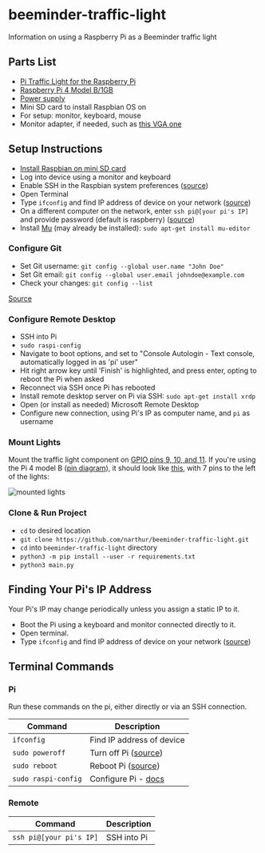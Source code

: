 # beeminder-traffic-light
Information on using a Raspberry Pi as a Beeminder traffic light

## Parts List

- [Pi Traffic Light for the Raspberry Pi](https://www.amazon.com/Pi-Traffic-Light-Raspberry/dp/B00P8VFA42/ref=semantic_sims_1/130-6975241-4392340?_encoding=UTF8&pd_rd_i=B00P8VFA42&pd_rd_r=7283f3a1-82c3-44b2-af30-152f2976ce75&pd_rd_w=HQYPc&pd_rd_wg=hxvNO&pf_rd_p=b42baf07-5cc2-47ee-8f0b-ef2828d2c700&pf_rd_r=H8MJ6F4P9SE2CQ713HM0&psc=1&refRID=H8MJ6F4P9SE2CQ713HM0)
- [Raspberry Pi 4 Model B/1GB](https://www.pishop.us/product/raspberry-pi-4-model-b-1gb/?src=raspberrypi)
- [Power supply](https://www.amazon.com/CanaKit-Raspberry-Power-Supply-USB-C/dp/B07TYQRXTK/ref=sr_1_2?keywords=canakit+pi+4+power&qid=1568845040&sr=8-2)
- Mini SD card to install Raspbian OS on
- For setup: monitor, keyboard, mouse
- Monitor adapter, if needed, such as [this VGA one](https://www.amazon.com/dp/B07QFVK1T6/ref=pe_825000_114665720_TE_item?pldnSite=1)

## Setup Instructions

- [Install Raspbian on mini SD card](https://www.raspberrypi.org/documentation/installation/installing-images/)
- Log into device using a monitor and keyboard
- Enable SSH in the Raspbian system preferences ([source](https://itsfoss.com/ssh-into-raspberry/))
- Open Terminal
- Type `ifconfig` and find IP address of device on your network ([source](https://itsfoss.com/ssh-into-raspberry/))
- On a different computer on the network, enter `ssh pi@[your pi's IP]` and provide password (default is raspberry) ([source](https://itsfoss.com/ssh-into-raspberry/))
- Install [Mu](https://codewith.mu/) (may already be installed): `sudo apt-get install mu-editor`

### Configure Git

- Set Git username: `git config --global user.name "John Doe"`
- Set Git email: `git config --global user.email johndoe@example.com`
- Check your changes: `git config --list`

[Source](https://git-scm.com/book/en/v2/Getting-Started-First-Time-Git-Setup)

### Configure Remote Desktop

- SSH into Pi
- `sudo raspi-config`
- Navigate to boot options, and set to "Console Autologin - Text console, automatically logged in as 'pi' user"
- Hit right arrow key until 'Finish' is highlighted, and press enter, opting to reboot the Pi when asked
- Reconnect via SSH once Pi has rebooted
- Install remote desktop server on Pi via SSH: `sudo apt-get install xrdp`
- Open (or install as needed) Microsoft Remote Desktop
- Configure new connection, using Pi's IP as computer name, and `pi` as username

### Mount Lights

Mount the traffic light component on [GPIO pins 9, 10, and 11](http://wiki.lowvoltagelabs.com/pitrafficlight). If you're using the Pi 4 model B ([pin diagram](https://maker.pro/storage/g9KLAxU/g9KLAxUiJb9e4Zp1xcxrMhbCDyc3QWPdSunYAoew.png)), it should look like [this](http://wiki.lowvoltagelabs.com/_detail/40pin_pi_traffic_installed.jpg?id=pitrafficlight), with 7 pins to the left of the lights:

![mounted lights](http://wiki.lowvoltagelabs.com/_media/40pin_pi_traffic_installed.jpg?cache=)

### Clone & Run Project

- `cd` to desired location
- `git clone https://github.com/narthur/beeminder-traffic-light.git`
- `cd` into `beeminder-traffic-light` directory
- `python3 -m pip install --user -r requirements.txt`
- `python3 main.py`

## Finding Your Pi's IP Address

Your Pi's IP may change periodically unless you assign a static IP to it.

- Boot the Pi using a keyboard and monitor connected directly to it.
- Open terminal.
- Type `ifconfig` and find IP address of device on your network ([source](https://itsfoss.com/ssh-into-raspberry/))

## Terminal Commands

### Pi

Run these commands on the pi, either directly or via an SSH connection.

Command             | Description
--------------------|---------------
`ifconfig`          | Find IP address of device
`sudo poweroff`     | Turn off Pi ([source](https://askubuntu.com/questions/187071/how-do-i-shut-down-or-reboot-from-a-terminal))
`sudo reboot`       | Reboot Pi ([source](https://askubuntu.com/questions/187071/how-do-i-shut-down-or-reboot-from-a-terminal))
`sudo raspi-config` | Configure Pi - [docs](https://www.raspberrypi.org/documentation/configuration/raspi-config.md)

### Remote

Command                 | Description
------------------------|---------------
`ssh pi@[your pi's IP]` | SSH into Pi
